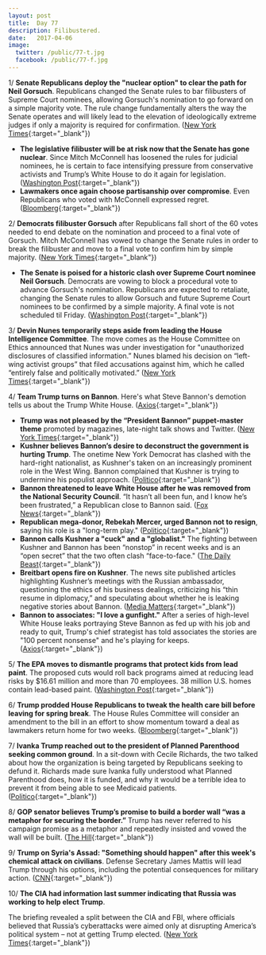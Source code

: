 ```yaml
---
layout: post
title:  Day 77
description: Filibustered.
date:   2017-04-06
image:
  twitter: /public/77-t.jpg
  facebook: /public/77-f.jpg
---
```


1/ **Senate Republicans deploy the "nuclear option" to clear the path for Neil Gorsuch**. Republicans changed the Senate rules to bar filibusters of Supreme Court nominees, allowing Gorsuch's nomination to go forward on a simple majority vote. The rule change fundamentally alters the way the Senate operates and will likely lead to the elevation of ideologically extreme judges if only a majority is required for confirmation. ([New York Times](https://www.nytimes.com/2017/04/06/us/politics/neil-gorsuch-supreme-court-senate.html){:target="_blank"})

* **The legislative filibuster will be at risk now that the Senate has gone nuclear**. Since Mitch McConnell has loosened the rules for judicial nominees, he is certain to face intensifying pressure from conservative activists and Trump’s White House to do it again for legislation. ([Washington Post](https://www.washingtonpost.com/news/powerpost/paloma/daily-202/2017/04/06/daily-202-the-legislative-filibuster-will-be-at-risk-as-soon-as-the-senate-goes-nuclear/58e5c0afe9b69b3a72331e4f/){:target="_blank"})
* **Lawmakers once again choose partisanship over compromise**. Even Republicans who voted with McConnell expressed regret. ([Bloomberg](https://www.bloomberg.com/politics/articles/2017-04-06/mcconnell-s-nuclear-option-gets-trump-gorsuch-at-a-big-price){:target="_blank"})

2/ **Democrats filibuster Gorsuch** after Republicans fall short of the 60 votes needed to end debate on the nomination and proceed to a final vote of Gorsuch. Mitch McConnell has vowed to change the Senate rules in order to break the filibuster and move to a final vote to confirm him by simple majority. ([New York Times](https://www.nytimes.com/2017/04/06/us/politics/neil-gorsuch-supreme-court-senate.html){:target="_blank"})

* **The Senate is poised for a historic clash over Supreme Court nominee Neil Gorsuch**. Democrats are vowing to block a procedural vote to advance Gorsuch's nomination. Republicans are expected to retaliate, changing the Senate rules to allow Gorsuch and future Supreme Court nominees to be confirmed by a simple majority. A final vote is not scheduled til Friday. ([Washington Post](https://www.washingtonpost.com/powerpost/senate-poised-for-historic-clash-over-supreme-court-nominee-neil-gorsuch/2017/04/06/40295376-1aba-11e7-855e-4824bbb5d748_story.html){:target="_blank"})

3/ **Devin Nunes temporarily steps aside from leading the House Intelligence Committee**. The move comes as the House Committee on Ethics announced that Nunes was under investigation for "unauthorized disclosures of classified information.” Nunes blamed his decision on “left-wing activist groups” that filed accusations against him, which he called “entirely false and politically motivated.” ([New York Times](https://www.nytimes.com/2017/04/06/us/politics/devin-nunes-house-intelligence-committee-russia.html){:target="_blank"})

4/ **Team Trump turns on Bannon**. Here's what Steve Bannon's demotion tells us about the Trump White House. ([Axios](https://www.axios.com/trump-steve-bannon-nsc-removal-2347427647.html){:target="_blank"})

* **Trump was not pleased by the “President Bannon” puppet-master theme** promoted by magazines, late-night talk shows and Twitter. ([New York Times](https://www.nytimes.com/2017/04/05/us/politics/national-security-council-stephen-bannon.html){:target="_blank"})
* **Kushner believes Bannon’s desire to deconstruct the government is hurting Trump**. The onetime New York Democrat has clashed with the hard-right nationalist, as Kushner's taken on an increasingly prominent role in the West Wing. Bannon complained that Kushner is trying to undermine his populist approach. ([Politico](https://secure.politico.com/story/2017/04/bannon-ousted-from-national-security-council-236908){:target="_blank"})
* **Bannon threatened to leave White House after he was removed from the National Security Council**. “It hasn’t all been fun, and I know he’s been frustrated,” a Republican close to Bannon said. ([Fox News](http://www.foxnews.com/politics/2017/04/06/bannon-reportedly-threatened-to-leave-white-house-after-nsc-shakeup.html){:target="_blank"})
* **Republican mega-donor, Rebekah Mercer, urged Bannon not to resign**, saying his role is a "long-term play." ([Politico](https://secure.politico.com/story/2017/04/bannon-resign-mercer-trump-236939){:target="_blank"})
* **Bannon calls Kushner a "cuck" and a "globalist."** The fighting between Kushner and Bannon has been “nonstop” in recent weeks and is an “open secret” that the two often clash “face-to-face." ([The Daily Beast](http://www.thedailybeast.com/articles/2017/04/06/steve-bannon-calls-jared-kushner-a-cuck-and-globalist-behind-his-back.html){:target="_blank"})
* **Breitbart opens fire on Kushner**. The news site published articles highlighting Kushner’s meetings with the Russian ambassador, questioning the ethics of his business dealings, criticizing his “thin resume in diplomacy,” and speculating about whether he is leaking negative stories about Bannon. ([Media Matters](https://mediamatters.org/blog/2017/04/06/defend-bannon-breitbart-has-opened-fire-presidents-son-law/215938){:target="_blank"})
* **Bannon to associates: "I love a gunfight."** After a series of high-level White House leaks portraying Steve Bannon as fed up with his job and ready to quit, Trump's chief strategist has told associates the stories are "100 percent nonsense" and he's playing for keeps. ([Axios](https://www.axios.com/steve-bannon-to-associates-i-love-a-gunfight-2347592148.html){:target="_blank"})

5/ **The EPA moves to dismantle programs that protect kids from lead paint**. The proposed cuts would roll back programs aimed at reducing lead risks by $16.61 million and more than 70 employees. 38 million U.S. homes contain lead-based paint. ([Washington Post](https://www.washingtonpost.com/news/energy-environment/wp/2017/04/05/trumps-epa-moves-to-defund-programs-that-protect-children-from-lead/){:target="_blank"})

6/ **Trump prodded House Republicans to tweak the health care bill before leaving for spring break**. The House Rules Committee will consider an amendment to the bill in an effort to show momentum toward a deal as lawmakers return home for two weeks. ([Bloomberg](https://www.bloomberg.com/politics/articles/2017-04-06/trump-said-to-push-house-to-aid-gravely-ill-in-health-care-bill){:target="_blank"})

7/ **Ivanka Trump reached out to the president of Planned Parenthood seeking common ground**. In a sit-down with Cecile Richards, the two talked about how the organization is being targeted by Republicans seeking to defund it. Richards made sure Ivanka fully understood what Planned Parenthood does, how it is funded, and why it would be a terrible idea to prevent it from being able to see Medicaid patients. ([Politico](https://secure.politico.com/story/2017/04/ivanka-trump-planned-parenthood-outreach-236940){:target="_blank"})

8/ **GOP senator believes Trump’s promise to build a border wall “was a metaphor for securing the border.”** Trump has never referred to his campaign promise as a metaphor and repeatedly insisted and vowed the wall will be built. ([The Hill](http://thehill.com/homenews/senate/327555-gop-sen-trumps-wall-a-metaphor-for-securing-border){:target="_blank"})

9/ **Trump on Syria's Assad: "Something should happen" after this week's chemical attack on civilians**. Defense Secretary James Mattis will lead Trump through his options, including the potential consequences for military action. ([CNN](http://www.cnn.com/2017/04/06/politics/donald-trump-syria-options/){:target="_blank"})

10/ **The CIA had information last summer indicating that Russia was working to help elect Trump**. 

The briefing revealed a split between the CIA and FBI, where officials believed that Russia’s cyberattacks were aimed only at disrupting America’s political system – not at getting Trump elected. ([New York Times](https://www.nytimes.com/2017/04/06/us/trump-russia-cia-john-brennan.html){:target="_blank"})

